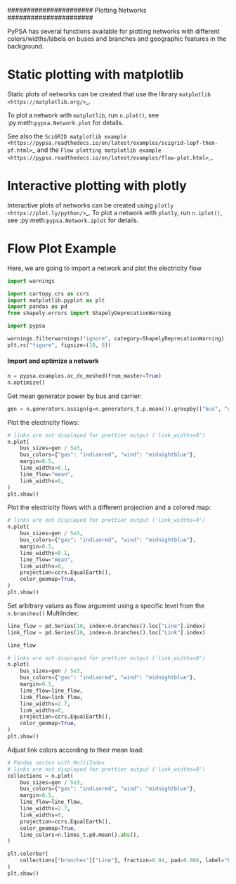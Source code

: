 ######################
 Plotting Networks
######################

PyPSA has several functions available for plotting networks with
different colors/widths/labels on buses and branches and
geographic features in the background.


Static plotting with matplotlib
===============================

Static plots of networks can be created that use the library
`matplotlib <https://matplotlib.org/>`_.

To plot a network with ``matplotlib``, run
``n.plot()``, see :py:meth:`pypsa.Network.plot` for details.

See also the `SciGRID matplotlib example
<https://pypsa.readthedocs.io/en/latest/examples/scigrid-lopf-then-pf.html>`_ and the `Flow plotting matplotlib example
<https://pypsa.readthedocs.io/en/latest/examples/flow-plot.html>`_.


Interactive plotting with plotly
================================

Interactive plots of networks can be created using `plotly
<https://plot.ly/python/>`_.
To plot a network with ``plotly``, run
``n.iplot()``, see :py:meth:`pypsa.Network.iplot` for details.


# Flow Plot Example

Here, we are going to import a network and plot the electricity flow

```python
import warnings

import cartopy.crs as ccrs
import matplotlib.pyplot as plt
import pandas as pd
from shapely.errors import ShapelyDeprecationWarning

import pypsa

warnings.filterwarnings("ignore", category=ShapelyDeprecationWarning)
plt.rc("figure", figsize=(10, 8))
```

#### Import and optimize a network

```python
n = pypsa.examples.ac_dc_meshed(from_master=True)
n.optimize()
```

Get mean generator power by bus and carrier:

```python
gen = n.generators.assign(g=n.generators_t.p.mean()).groupby(["bus", "carrier"]).g.sum()
```

Plot the electricity flows:

```python
# links are not displayed for prettier output ('link_widths=0')
n.plot(
    bus_sizes=gen / 5e3,
    bus_colors={"gas": "indianred", "wind": "midnightblue"},
    margin=0.5,
    line_widths=0.1,
    line_flow="mean",
    link_widths=0,
)
plt.show()
```

Plot the electricity flows with a different projection and a colored map:

```python
# links are not displayed for prettier output ('link_widths=0')
n.plot(
    bus_sizes=gen / 5e3,
    bus_colors={"gas": "indianred", "wind": "midnightblue"},
    margin=0.5,
    line_widths=0.1,
    line_flow="mean",
    link_widths=0,
    projection=ccrs.EqualEarth(),
    color_geomap=True,
)
plt.show()
```

Set arbitrary values as flow argument using a specific level from the `n.branches()` MultiIndex:

```python
line_flow = pd.Series(10, index=n.branches().loc["Line"].index)
link_flow = pd.Series(10, index=n.branches().loc["Link"].index)
```

```python
line_flow
```

```python
# links are not displayed for prettier output ('link_widths=0')
n.plot(
    bus_sizes=gen / 5e3,
    bus_colors={"gas": "indianred", "wind": "midnightblue"},
    margin=0.5,
    line_flow=line_flow,
    link_flow=link_flow,
    line_widths=2.7,
    link_widths=0,
    projection=ccrs.EqualEarth(),
    color_geomap=True,
)
plt.show()
```

Adjust link colors according to their mean load:

```python
# Pandas series with MultiIndex
# links are not displayed for prettier output ('link_widths=0')
collections = n.plot(
    bus_sizes=gen / 5e3,
    bus_colors={"gas": "indianred", "wind": "midnightblue"},
    margin=0.5,
    line_flow=line_flow,
    line_widths=2.7,
    link_widths=0,
    projection=ccrs.EqualEarth(),
    color_geomap=True,
    line_colors=n.lines_t.p0.mean().abs(),
)

plt.colorbar(
    collections["branches"]["Line"], fraction=0.04, pad=0.004, label="Flow in MW"
)
plt.show()
``` 